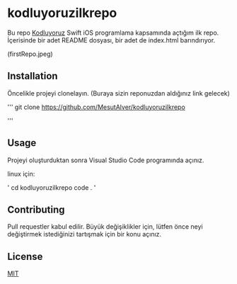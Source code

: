 # kodluyoruzilkrepo
Bu repo [Kodluyoruz](https://www.kodluyoruz.org) Swift iOS programlama kapsamında açtığım ilk repo. İçerisinde bir adet README dosyası, bir adet de index.html barındırıyor.

(firstRepo.jpeg)

## Installation

Öncelikle projeyi clonelayın. (Buraya sizin reponuzdan aldığınız link gelecek)

'''
git clone https://github.com/MesutAlver/kodluyoruzilkrepo

'''

## Usage

Projeyi oluşturduktan sonra Visual Studio Code programında açınız.

linux için:

'
cd kodluyoruzilkrepo
code .
'

## Contributing

Pull requestler kabul edilir. Büyük değişiklikler için, lütfen önce neyi değiştirmek istediğinizi tartışmak için bir konu açınız.

## License

[MIT](https://choosealicense.com/licenses/mit/)